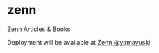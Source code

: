 # zenn
Zenn Articles &amp; Books

Deployment will be available at [Zenn @yamayuski](https://zenn.dev/yamayuski).
